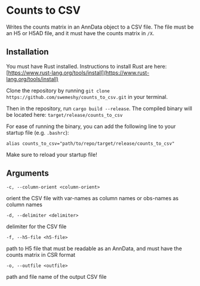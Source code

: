 # Counts to CSV

Writes the counts matrix in an AnnData object to a CSV file. The file must be an H5 or H5AD file, and it must have the counts matrix in `/X`.

## Installation

You must have Rust installed. Instructions to install Rust are here: [https://www.rust-lang.org/tools/install](https://www.rust-lang.org/tools/install)

Clone the repository by running `git clone https://github.com/swemeshy/counts_to_csv.git` in your terminal.

Then in the repository, run `cargo build --release`. The compiled binary will be located here: `target/release/counts_to_csv`

For ease of running the binary, you can add the following line to your startup file (e.g. `.bashrc`):

`alias counts_to_csv="path/to/repo/target/release/counts_to_csv"`

Make sure to reload your startup file!

## Arguments

`-c, --column-orient <column-orient>`

orient the CSV file with var-names as column names or obs-names as column names

`-d, --delimiter <delimiter>`

delimiter for the CSV file

`-f, --h5-file <h5-file>`

path to H5 file that must be readable as an AnnData, and must have the counts matrix in CSR format

`-o, --outfile <outfile>`

path and file name of the output CSV file

